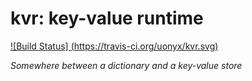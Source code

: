 kvr: key-value runtime 
========================================================================

[![Build Status] (https://travis-ci.org/uonyx/kvr.svg)](https://travis-ci.org/uonyx/kvr)

*Somewhere between a dictionary and a key-value store*
